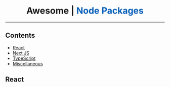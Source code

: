 <div align="center">
  <h1>Awesome | <span style="color:#015fb8;">Node Packages</span></h1>
</div>

---

## Contents

- [React](#react)
- [Next JS](#next-js)
- [TypeScript](#typescript)
- [Miscellaneous](#miscellaneous)

## React

